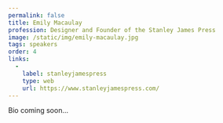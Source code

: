 ```yaml
---
permalink: false
title: Emily Macaulay
profession: Designer and Founder of the Stanley James Press
image: /static/img/emily-macaulay.jpg
tags: speakers
order: 4
links:
  -
    label: stanleyjamespress
    type: web
    url: https://www.stanleyjamespress.com/
---
```


Bio coming soon…
